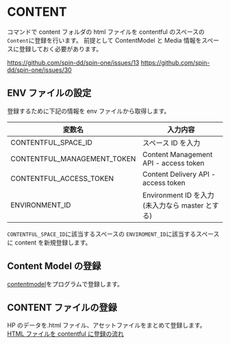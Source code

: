 # CONTENT

コマンドで content フォルダの html ファイルを contentful のスペースの`Content`に登録を行います。
前提として ContentModel と Media 情報をスペースに登録しておく必要があります。

<https://github.com/spin-dd/spin-one/issues/13>
<https://github.com/spin-dd/spin-one/issues/30>

## ENV ファイルの設定

登録するために下記の情報を env ファイルから取得します。

| 変数名                      | 入力内容                                        |
| --------------------------- | ----------------------------------------------- |
| CONTENTFUL_SPACE_ID         | スペース ID を入力                              |
| CONTENTFUL_MANAGEMENT_TOKEN | Content Management API - access token           |
| CONTENTFUL_ACCESS_TOKEN     | Content Delivery API - access token             |
| ENVIRONMENT_ID              | Environment ID を入力(未入力なら master とする) |

`CONTENTFUL_SPACE_ID`に該当するスペースの
`ENVIROMENT_ID`に該当するスペースに content を新規登録します。

## Content Model の登録

[contentmodel](../ContentModel/readme.md)をプログラムで登録します。

## CONTENT ファイルの登録

HP のデータを.html ファイル、アセットファイルをまとめて登録します。
[HTML ファイルを contentful に登録の流れ](../Import/readme.md)
